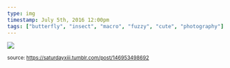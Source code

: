 ```yaml
---
type: img
timestamp: July 5th, 2016 12:00pm
tags: ["butterfly", "insect", "macro", "fuzzy", "cute", "photography"]
---
```

<img src="https://saturdayxiii.github.io/media/media/146953498692.gif"/>
                                                                                
                
                
                
                
                                
<small>source: https://saturdayxiii.tumblr.com/post/146953498692</small>